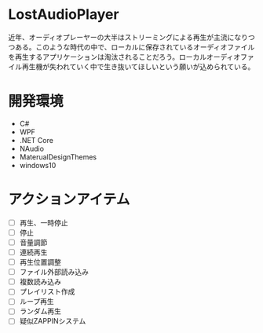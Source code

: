 # LostAudioPlayer
近年、オーディオプレーヤーの大半はストリーミングによる再生が主流になりつつある。このような時代の中で、ローカルに保存されているオーディオファイルを再生するアプリケーションは淘汰されることだろう。ローカルオーディオファイル再生機が失われていく中で生き抜いてほしいという願いが込められている。

# 開発環境
* C#
* WPF
* .NET Core
* NAudio
* MaterualDesignThemes
* windows10

# アクションアイテム
- [ ] 再生、一時停止
- [ ] 停止
- [ ] 音量調節
- [ ] 連続再生
- [ ] 再生位置調整
- [ ] ファイル外部読み込み
- [ ] 複数読み込み
- [ ] プレイリスト作成
- [ ] ループ再生
- [ ] ランダム再生
- [ ] 疑似ZAPPINシステム
